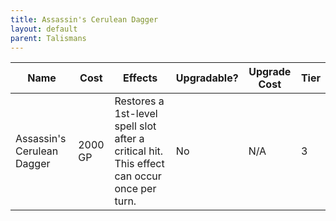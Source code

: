 ```yaml
---
title: Assassin's Cerulean Dagger
layout: default
parent: Talismans
---
```

| Name                       | Cost    | Effects                                                                                    | Upgradable? | Upgrade Cost | Tier |
| -------------------------- | ------- | ------------------------------------------------------------------------------------------ | ----------- | ------------ | ---- |
| Assassin's Cerulean Dagger | 2000 GP | Restores a 1st-level spell slot after a critical hit. This effect can occur once per turn. | No          | N/A          | 3    |